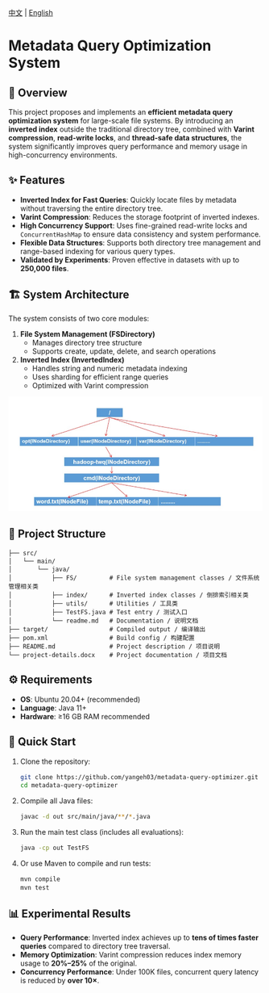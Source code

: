  [中文](README.md) | [English](README-eh.md)

# Metadata Query Optimization System

## 📖 Overview

This project proposes and implements an **efficient metadata query optimization system** for large-scale file systems.
 By introducing an **inverted index** outside the traditional directory tree, combined with **Varint compression**, **read-write locks**, and **thread-safe data structures**, the system significantly improves query performance and memory usage in high-concurrency environments.

## ✨ Features

- **Inverted Index for Fast Queries**: Quickly locate files by metadata without traversing the entire directory tree.
- **Varint Compression**: Reduces the storage footprint of inverted indexes.
- **High Concurrency Support**: Uses fine-grained read-write locks and `ConcurrentHashMap` to ensure data consistency and system performance.
- **Flexible Data Structures**: Supports both directory tree management and range-based indexing for various query types.
- **Validated by Experiments**: Proven effective in datasets with up to **250,000 files**.

## 🏗️ System Architecture

The system consists of two core modules:

1. **File System Management (FSDirectory)**
   - Manages directory tree structure
   - Supports create, update, delete, and search operations
2. **Inverted Index (InvertedIndex)**
   - Handles string and numeric metadata indexing
   - Uses sharding for efficient range queries
   - Optimized with Varint compression

![image-20250910112520598](./README-eh.assets/image-20250910112520598.png)

## 📂 Project Structure

```
├── src/
│   └── main/
│       └── java/
│           ├── FS/         # File system management classes / 文件系统管理相关类
│           ├── index/      # Inverted index classes / 倒排索引相关类
│           ├── utils/      # Utilities / 工具类
│           ├── TestFS.java # Test entry / 测试入口
│           └── readme.md   # Documentation / 说明文档
├── target/                 # Compiled output / 编译输出
├── pom.xml                 # Build config / 构建配置
├── README.md               # Project description / 项目说明
└── project-details.docx    # Project documentation / 项目文档
```

## ⚙️ Requirements

- **OS**: Ubuntu 20.04+ (recommended)
- **Language**: Java 11+
- **Hardware**: ≥16 GB RAM recommended

## 🚀 Quick Start

1. Clone the repository:

   ```bash
   git clone https://github.com/yangeh03/metadata-query-optimizer.git
   cd metadata-query-optimizer
   ```

2. Compile all Java files:

   ```bash
   javac -d out src/main/java/**/*.java
   ```

3. Run the main test class (includes all evaluations):

   ```bash
   java -cp out TestFS
   ```

4. Or use Maven to compile and run tests:

   ```bash
   mvn compile
   mvn test
   ```

## 📊 Experimental Results

- **Query Performance**: Inverted index achieves up to **tens of times faster queries** compared to directory tree traversal.
- **Memory Optimization**: Varint compression reduces index memory usage to **20%–25%** of the original.
- **Concurrency Performance**: Under 100K files, concurrent query latency is reduced by **over 10×**.